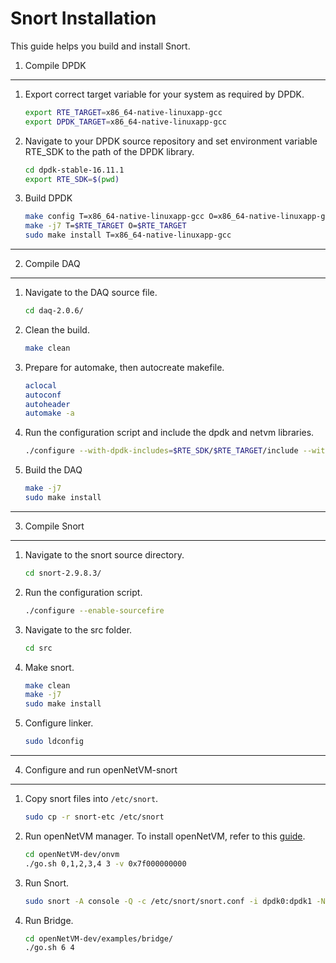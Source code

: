 # Snort Installation

This guide helps you build and install Snort.

1. Compile DPDK
---

1. Export correct target variable for your system as required by DPDK.

    ```sh
    export RTE_TARGET=x86_64-native-linuxapp-gcc
    export DPDK_TARGET=x86_64-native-linuxapp-gcc
    ```

2.  Navigate to your DPDK source repository and set environment variable RTE_SDK to the path of the DPDK library. 
    ```sh
    cd dpdk-stable-16.11.1
    export RTE_SDK=$(pwd)
    ```

3. Build DPDK
    ```sh
    make config T=x86_64-native-linuxapp-gcc O=x86_64-native-linuxapp-gcc
    make -j7 T=$RTE_TARGET O=$RTE_TARGET
    sudo make install T=x86_64-native-linuxapp-gcc
    ```
---
2. Compile DAQ
---

1. Navigate to the DAQ source file.
    ```sh
    cd daq-2.0.6/
    ```

2. Clean the build. 
    ```sh
    make clean
    ```
    
3. Prepare for automake, then autocreate makefile. 
    ```sh
    aclocal
    autoconf
    autoheader
    automake -a
    ```
  
4. Run the configuration script and include the dpdk and netvm libraries.
    ```sh
    ./configure --with-dpdk-includes=$RTE_SDK/$RTE_TARGET/include --with-dpdk-libraries=$RTE_SDK/$RTE_TARGET/lib --with-netvm-includes=openNetVM-dev/onvm --with-netvm-libraries=openNetVM-dev/onvm
    ```
    
5. Build the DAQ 
    ```sh
    make -j7
    sudo make install
    ```  
---
3. Compile Snort
---

1. Navigate to the snort source directory.
    ```sh
    cd snort-2.9.8.3/
    ```
    
2. Run the configuration script.
    ```sh
    ./configure --enable-sourcefire
    ```
    
3. Navigate to the src folder.
    ```sh
    cd src
    ```
      
4. Make snort.
    ```sh
    make clean
    make -j7
    sudo make install
    ```
    
5. Configure linker. 
    ```sh
    sudo ldconfig
    ```
---
4. Configure and run openNetVM-snort
---

1. Copy snort files into `/etc/snort`.
    ```sh
    sudo cp -r snort-etc /etc/snort
    ```
    
2. Run openNetVM manager. To install openNetVM, refer to this [guide][onvm-install].
    ```sh
    cd openNetVM-dev/onvm
    ./go.sh 0,1,2,3,4 3 -v 0x7f000000000
    ```
3. Run Snort.
    ```sh
    sudo snort -A console -Q -c /etc/snort/snort.conf -i dpdk0:dpdk1 -N --alert-before-pass --daq-var netvm_args="-l 5 -n 3 --proc-type=secondary -- -r 1 -- -d 4"
    ```
3. Run Bridge.
    ```sh
    cd openNetVM-dev/examples/bridge/
    ./go.sh 6 4
    ```

[onvm-install]: https://github.com/sdnfv/openNetVM/blob/master/docs/Install.md

